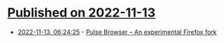 # [Published on 2022-11-13](index.md)

* [2022-11-13, 06:24:25](https://news.ycombinator.com/item?id=33580596) - [Pulse Browser – An experimental Firefox fork](https://pulsebrowser.app/)
